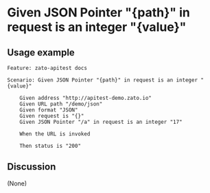 
Given JSON Pointer "{path}" in request is an integer "{value}"
=============================================================================================================

Usage example
-------------

```
Feature: zato-apitest docs

Scenario: Given JSON Pointer "{path}" in request is an integer "{value}"

    Given address "http://apitest-demo.zato.io"
    Given URL path "/demo/json"
    Given format "JSON"
    Given request is "{}"
    Given JSON Pointer "/a" in request is an integer "17"

    When the URL is invoked

    Then status is "200"
```

Discussion
----------

(None)